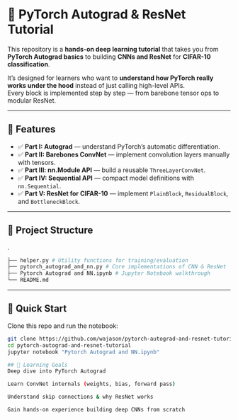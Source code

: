 # 🚀 PyTorch Autograd & ResNet Tutorial

This repository is a **hands-on deep learning tutorial** that takes you from **PyTorch Autograd basics** to building **CNNs and ResNet** for **CIFAR-10 classification**.

It’s designed for learners who want to **understand how PyTorch really works under the hood** instead of just calling high-level APIs.  
Every block is implemented step by step — from barebone tensor ops to modular ResNet.

---

## 📌 Features
- ✅ **Part I: Autograd** — understand PyTorch’s automatic differentiation.
- ✅ **Part II: Barebones ConvNet** — implement convolution layers manually with tensors.
- ✅ **Part III: nn.Module API** — build a reusable `ThreeLayerConvNet`.
- ✅ **Part IV: Sequential API** — compact model definitions with `nn.Sequential`.
- ✅ **Part V: ResNet for CIFAR-10** — implement `PlainBlock`, `ResidualBlock`, and `BottleneckBlock`.

---

## 📂 Project Structure
.
```bash
├── helper.py # Utility functions for training/evaluation
├── pytorch_autograd_and_nn.py # Core implementations of CNN & ResNet
├── Pytorch Autograd and NN.ipynb # Jupyter Notebook walkthrough
└── README.md
```


---

## 🚀 Quick Start
Clone this repo and run the notebook:

```bash
git clone https://github.com/wajason/pytorch-autograd-and-resnet-tutorial.git
cd pytorch-autograd-and-resnet-tutorial
jupyter notebook "Pytorch Autograd and NN.ipynb"

## 🎯 Learning Goals
Deep dive into PyTorch Autograd

Learn ConvNet internals (weights, bias, forward pass)

Understand skip connections & why ResNet works

Gain hands-on experience building deep CNNs from scratch

